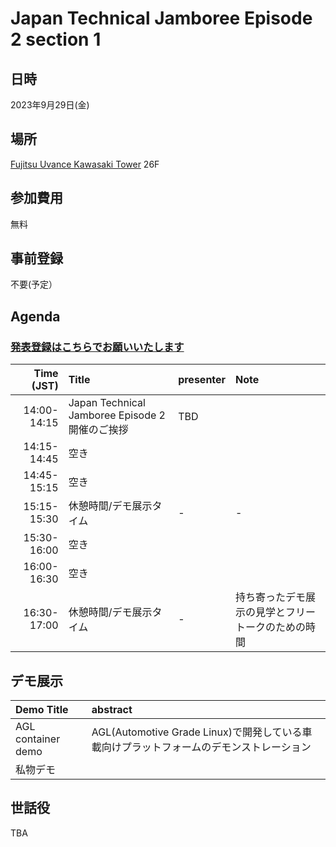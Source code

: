 # Japan Technical Jamboree Episode 2 section 1
## 日時
2023年9月29日(金)

## 場所

[Fujitsu Uvance Kawasaki Tower](./site/fujitsu-kawasaki.md) 26F

## 参加費用
無料

## 事前登録
不要(予定）

## Agenda
### [発表登録はこちらでお願いいたします](https://github.com/Japan-Technical-Jamboree-Episode-2/Japan-Technical-Jamboree-Episode-2.github.io/wiki/Japan-Technical-Jamboree-Episode-2-section-1)

| Time (JST) | Title | presenter | Note |
|---:|:---|:---|:---|
| 14:00-14:15 | Japan Technical Jamboree Episode 2 開催のご挨拶 | TBD |  |
| 14:15-14:45 | 空き |  |  |
| 14:45-15:15 | 空き |  |  |
| 15:15-15:30 | 休憩時間/デモ展示タイム | - | - |
| 15:30-16:00 | 空き |  |  |
| 16:00-16:30 | 空き |  |  |
| 16:30-17:00 | 休憩時間/デモ展示タイム | - | 持ち寄ったデモ展示の見学とフリートークのための時間 |

## デモ展示
| Demo Title | abstract |
|:---|:---|
| AGL container demo | AGL(Automotive Grade Linux)で開発している車載向けプラットフォームのデモンストレーション |
| 私物デモ |  |


## 世話役
TBA
